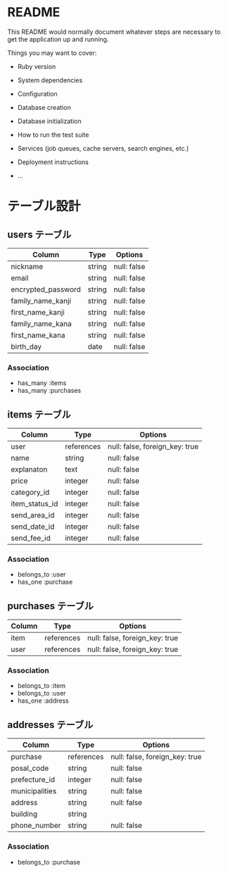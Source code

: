 # README

This README would normally document whatever steps are necessary to get the
application up and running.

Things you may want to cover:

* Ruby version

* System dependencies

* Configuration

* Database creation

* Database initialization

* How to run the test suite

* Services (job queues, cache servers, search engines, etc.)

* Deployment instructions

* ...
# テーブル設計

## users テーブル

| Column             | Type   | Options     |
| ------------------ | ------ | ----------- |
| nickname           | string | null: false |
| email              | string | null: false |
| encrypted_password | string | null: false |
| family_name_kanji  | string | null: false |
| first_name_kanji   | string | null: false |
| family_name_kana   | string | null: false |
| first_name_kana    | string | null: false |
| birth_day          | date   | null: false |


### Association

- has_many :items
- has_many :purchases


## items テーブル

| Column         | Type       | Options                        |
| -------------- | ---------- | ------------------------------ |
| user           | references | null: false, foreign_key: true |
| name           | string     | null: false                    |
| explanaton     | text       | null: false                    |
| price          | integer    | null: false                    |
| category_id    | integer    | null: false                    |
| item_status_id | integer    | null: false                    |
| send_area_id   | integer    | null: false                    |
| send_date_id   | integer    | null: false                    |
| send_fee_id    | integer    | null: false                    |

### Association

- belongs_to :user
- has_one :purchase


## purchases テーブル

| Column           | Type       | Options                        |
| ---------------- | ---------- | ------------------------------ |
| item             | references | null: false, foreign_key: true |
| user             | references | null: false, foreign_key: true |

### Association

- belongs_to :item
- belongs_to :user
- has_one :address

## addresses テーブル

| Column            | Type       | Options                        |
| ----------------- | ---------- | -------------------------------|
| purchase          | references | null: false, foreign_key: true |
| posal_code        | string     | null: false                    |
| prefecture_id     | integer    | null: false                    |
| municipalities    | string     | null: false                    |
| address           | string     | null: false                    |
| building          | string     |                                |
| phone_number      | string     | null: false                    |


### Association

- belongs_to :purchase
